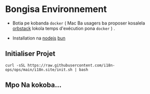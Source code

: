 # Bongisa Environnement

* Botia pe kobanda `docker` ( Mac Ba usagers ba proposer kosalela [orbstack](https://orbstack.dev) lokola temps d'exécution pona `docker` ) .

* Installation na [nodejs](https://nodejs.org/en/download/package-manager) [bun](https://bun.sh/docs/installation)

## Initialiser Projet

```
curl -sSL https://raw.githubusercontent.com/i18n-ops/ops/main/i18n.site/init.sh | bash
```

## Mpo Na kokoba...